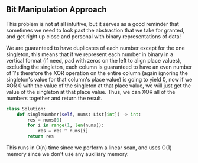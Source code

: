 ## Bit Manipulation Approach
This problem is not at all intuitive, but it serves as a good reminder that sometimes we need to look past the abstraction that we take for granted, and get right up close and personal with binary representations of data!

We are guaranteed to have duplicates of each number except for the one singleton, this means that if we represent each number in binary in a vertical format (if need, pad with zeros on the left to align place values), excluding the singleton, each column is guaranteed to have an even number of 1's therefore the XOR operation on the entire column (again ignoring the singleton's value for that column's place value) is going to yield 0, now if we XOR 0 with the value of the singleton at that place value, we will just get the value of the singleton at that place value. Thus, we can XOR all of the numbers together and return the result.
``` python
class Solution:
    def singleNumber(self, nums: List[int]) -> int:
        res = nums[0]
        for i in range(1, len(nums)):
            res = res ^ nums[i]
        return res
```
This runs in O(n) time since we perform a linear scan, and uses O(1) memory since we don't use any auxiliary memory.